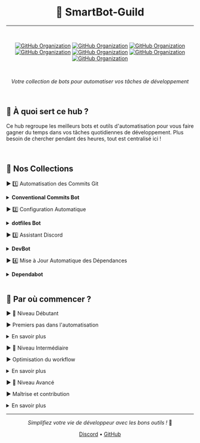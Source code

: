 <div align="center">

# 🤖 SmartBot-Guild

---

<br>

[![GitHub Organization](https://img.shields.io/badge/GitHub-CyberOpsHub-181717?logo=github)](https://github.com/CyberOpsHub)
[![GitHub Organization](https://img.shields.io/badge/GitHub-SmartBot_Guild-181717?logo=github)](https://github.com/SmartBot-Guild)
[![GitHub Organization](https://img.shields.io/badge/GitHub-dev_forks_collection-181717?logo=github)](https://github.com/dev-forks-collection)
[![GitHub Organization](https://img.shields.io/badge/GitHub-42_Projects-181717?logo=github)](https://github.com/404)
[![GitHub Organization](https://img.shields.io/badge/GitHub-42_Career_Hub-181717?logo=github)](https://github.com/42-Career-Hub)
[![GitHub Organization](https://img.shields.io/badge/GitHub-42_Learning-181717?logo=github)](https://github.com/42-Learning)
[![GitHub Organization](https://img.shields.io/badge/GitHub-42_DevTools-181717?logo=github)](https://github.com/42-DevTools)

<br>


*Votre collection de bots pour automatiser vos tâches de développement*
</div>

<!----------------------------------->
<!-- Section: À quoi sert ce hub ? -->
<!----------------------------------->
<br>

## 🎯 À quoi sert ce hub ?

Ce hub regroupe les meilleurs bots et outils d'automatisation pour vous faire gagner du temps dans vos tâches quotidiennes de développement. Plus besoin de chercher pendant des heures, tout est centralisé ici !

<!---------------------------->
<!-- Section: Collections  -->
<!---------------------------->
<br>

## 🤖 Nos Collections

<!---------------------------->
<!-- Commits Git           -->
<!---------------------------->

▶️ 1️⃣ Automatisation des Commits Git
<details>
<summary><strong>Conventional Commits Bot</strong></summary>

- [**Conventional Commits Bot**](https://github.com/conventional-changelog/commitlint)
  - ✨ Ce bot vous aide à écrire des commits propres et standardisés
  - 📝 Il vous guide pour écrire vos commits : type, portée, description
  - 💡 Exemple : "fix(login): correct password validation"
  - 🚀 Installation simple : `npm install -g @commitlint/cli`
  - 📦 Configuration flexible via fichier de config
  - 🔄 Intégration CI/CD possible
  - 📊 Génération de changelogs automatique
</details>


<!---------------------------->
<!-- Configuration Auto     -->
<!---------------------------->

▶️ 2️⃣ Configuration Automatique
<details>
<summary><strong>dotfiles Bot</strong></summary>

- [**dotfiles Bot**](https://github.com/CodelyTV/dotly)
  - 🔧 Configure automatiquement votre environnement de développement
  - 🚀 Installation en une commande : `bash <(curl -s https://raw.githubusercontent.com/CodelyTV/dotly/master/installer)`
  - 📦 Installe et configure : git, zsh, vim, vscode
  - ⚙️ Personnalisation via fichiers de configuration
  - 💾 Sauvegarde de votre configuration
  - 🔄 Synchronisation entre machines
  - 🛠️ Mise à jour automatique des outils
</details>


<!---------------------------->
<!-- Assistant Discord      -->
<!---------------------------->

▶️ 3️⃣ Assistant Discord
<details>
<summary><strong>DevBot</strong></summary>

- [**DevBot**](https://github.com/reactiflux/discord-irc)
  - 🤖 Assistant personnel pour gérer vos projets sur Discord
  - 📊 Commandes principales : `!github status`, `!deploy`, `!todo`
  - 🔗 Intégration complète avec GitHub
  - 📈 Suivi de projets en temps réel
  - 🔔 Notifications personnalisables
  - 🤝 Collaboration d'équipe facilitée
  - 📝 Documentation automatique
</details>


<!---------------------------->
<!-- Dependabot            -->
<!---------------------------->

▶️ 4️⃣ Mise à Jour Automatique des Dépendances
<details>
<summary><strong>Dependabot</strong></summary>

- [**Dependabot**](https://github.com/dependabot/dependabot-core)
  - 🔄 Mise à jour automatique des dépendances
  - ⚡ Configuration simple via fichier YAML
  - 🛡️ Vérification de sécurité intégrée
  - 📦 Support multi-langages
  - 📊 Rapports détaillés des mises à jour
  - 🤝 Création automatique de Pull Requests
  - 🔍 Analyse des changements proposés
</details>


<!---------------------------->
<!-- Par où commencer      -->
<!---------------------------->
<br>

## 🚀 Par où commencer ?

<!---------------------------->
<!-- Niveau Débutant       -->
<!---------------------------->

▶️ 🌱 Niveau Débutant

► Premiers pas dans l'automatisation
<details>
<summary>En savoir plus</summary>

1. Installation des outils de base
   - Conventional Commits Bot
   - Configuration initiale de dotfiles
2. Configuration de l'environnement
   - Mise en place de l'éditeur
   - Configuration de Git
</details>


<!---------------------------->
<!-- Niveau Intermédiaire  -->
<!---------------------------->

▶️ 🔄 Niveau Intermédiaire

► Optimisation du workflow
<details>
<summary>En savoir plus</summary>

1. Mise en place des automatisations
   - Intégration de Dependabot
   - Configuration des GitHub Actions
2. Personnalisation des outils
   - Création de scripts personnalisés
   - Configuration avancée
</details>


<!---------------------------->
<!-- Niveau Avancé        -->
<!---------------------------->

▶️ 🚀 Niveau Avancé

► Maîtrise et contribution
<details>
<summary>En savoir plus</summary>

1. Développement d'outils
   - Création de workflows personnalisés
   - Développement de scripts avancés
2. Contribution à l'écosystème
   - Partage de templates
   - Création de nouvelles fonctionnalités
</details>


<!---------------------------->
<!-- Footer                -->
<!---------------------------->

<div align="center">

---

*Simplifiez votre vie de développeur avec les bons outils !* 🚀

[Discord](https://discord.gg/smartbot-guild) • [GitHub](https://github.com/SmartBot-Guild)

</div>
